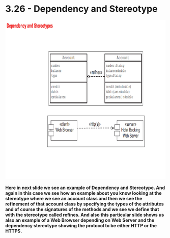 # 3.26 - Dependency and Stereotype

<img src="/images/03_26_01.jpg" width="800" height="500">

**Here in next slide we see an example of Dependency and Stereotype. And again in this case we see how an example about you know looking at the stereotype where we see an account class and then we see the refinement of that account class by specifying the types of the attributes and of course the signatures of the methods and we see we define that with the stereotype called refines. And also this particular slide shows us also an example of a Web Browser depending on Web Server and the dependency stereotype showing the protocol to be either HTTP or the HTTPS.**
